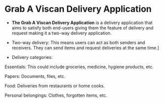 # Grab A Viscan Delivery Application

- **The Grab A Viscan Delivery Application** is a delivery application that aims to satisfy both end-users giving them the feature of delivery and request making it a two-way delivery application.

- Two-way delivery: This means users can act as both senders and receivers. They can send items and request deliveries at the same time.]
  
- Delivery categories:
  
Essentials: This could include groceries, medicine, hygiene products, etc.

Papers: Documents, files, etc.

Food: Deliveries from restaurants or home cooks.

Personal belongings: Clothes, forgotten items, etc.
